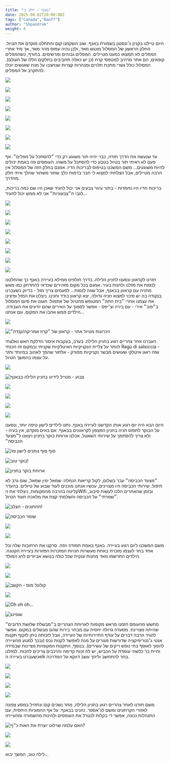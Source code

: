 ```yaml
---
title: "באנף - חלק ב׳"
date: 2025-08-02T20:00:00Z
tags: ["Canada","Banff"]
author: "Shpandrak"
weight: 6
---
```


היום טיילנו בקניון ג׳ונסטון בשמורת באנף. שוב השקמנו קום והתחלנו מוקדם את הטיול. החלק הראשון של המסלול מונגש מאד, ולכן נהיה עמוס מהר מאד, אך מיד אחרי המפלים לא תמצאו כמעט מטיילים. המפלים גבוהים ומרשימים. בחורף, כשהמפלים קופאים, הם אתר מרהיב למטפסי קרח (כן יש כאלה תחביבים בחלקים הללו של העולם). המסלול כולל גשרי מתכת תלויים ומנהרות קצרות שנחצבו על מנת שאנשים יוכלו להתקרב אל המפלים.

![](johnston1.jpg)

![](johnston2.jpg)

![](johnston3.jpg)

![](johnston4.jpg)

![](johnston5.jpg)

![](johnston6.jpg)

![](johnston7.jpg)

![](johnston8.jpg)

עד שנעשה את הדרך חזרה, כבר יהיה תור משוגע רק כדי ״להסתכל על מפלים״. אף פעם לא ראיתי תור בטיול בטבע כדי להסתכל על משהו. העומסים פה באמת יכולים להיות משוגעים... משם המשכנו בטיפוס לבריכות הדיו. אמנם בחלק הזה של המסלול אין הרבה מטיילים, אבל הצלחתי למצוא לי חבר בדמות כלב שחור משחור שהלך איתי חלק מהדרך.

בריכות הדיו היו נחמדות - בתור עיוור צבעים אני יכול להגיד שאכן היו שם כמה בריכות, לגבי ה״צבעוניות״ אני לא ממש יכול להעיד...

![](dog.jpg)

![](inkPots1.jpg)

![](inkPots2.jpg)

![](inkPots3.jpg)

![](inkPots4.jpg)

![](mushrooms.jpg)

![](flowers.jpg)

![](johnstonStats.jpg)

חזרנו לקראוון ונסענו לחניון הלילה. בדרך חולפים ממילא בעיירה באנף כך שהחלטנו לנסות את מזלנו ולחנות בעיר. אמנם בכל מקום מזהירים שכדאי להתרחק כמו מאש מחניה עם קראוון בבאנף, אבל שווה לנסות... לפעמים צריך מזל - בדיוק כשעברנו בנקודה בה יש סיכוי למצוא חניה גדולה, יצא קראוון בודד וחנינו. ניצלנו את המזל ופיצינו את עצמנו אחרי ״בית התה״ המטופש מהטיול של אתמול: חגגנו את סיום המסלול ב״פוב״ אירי - עם בירה וצ׳יפס - אפשר לסמוך על האירים שהם יודעים את העבודה. הילדים ממש אהבו את המקום. וגם אנחנו... 

![](irishPub.jpg)

![](dogWink.jpg "זיכרונות מטיול אחר - קראוון של ״קרוז אמריקה/קנדה״")

העברנו אחר צהריים רגוע בחניון הלילה. בערב, בעקבות איסור הדלקת האש נאלצתי לוותר על צליית הנקניקיות האיטלקיות שקניתי ובמקום זה הכנתי Ragù di salsiccia - שזה ראגו איטלקי שעושים מבשר נקניקיות מפורק - אלתור שהפך לאהוב במיוחד וחזר על עצמו בהמשך הטיול.

![](readingBanff.jpg)

![](coyoteBanff.jpg "צבוע - מטייל לידינו בחניון הלילה בבאנף")

![](cardsBanff.jpg)

![](cooking1.jpg)

![](cooking2.jpg)

![](dinner.jpg)

היום הבא היה יום רגוע אותו הקדשנו לעיירה באנף. נתנו לילדים לישון טיפה יותר, ונסענו על הבוקר לתפוס חניה בחניון הפצפון לקראוונים בבאנף. אם באים מוקדם, אין בעיה - ולא צריך להסתמך על שירותי השאטל. אכלנו ארוחת בוקר בחניון ויצאנו ל״מצעד הכביסה״

![](morningSleeping.jpg "סוף סוף נותנים לישון פה")

![](stack.jpg "בוקר טוב!")

![](breakfastRV.jpg "ארוחת בוקר בחניון")

״מצעד הכביסה״ עבר בשלום, לקול קריאות הנמלה: שמאל ימין שמאל, שום גרב לא תיפול. שירותי הכביסה היו מצויינים, עכשיו אנחנו מוכנים לעוד שבוע של טיולים. בהעדר קליטה בהרבה מהמקומות, ניצלתי את הWifi ובזמן שהאחרים הלכו לעשות סיבוב, ״שמרתי״ על הכביסה והשלמתי קצת את מלאכת תעוד הטיול.

![](laundryParade.jpg "תחתונים - הצלב!")

![](amitBlogging.jpg "שומר הכביסה")

![](laundryParty1.jpg)

![](laundryParty2.jpg)

משם המשכנו ליום רגוע בעיירה. באנף באמת חמודה ויפה. סרקנו את הרחובות שלה וכל אחד בחר לעצמו מזכרת באחת מעשרות חנויות המזכרות הפזורות בעיירה הקטנה. הילדים התרשמו מאד מחנות ענקית שכל כולה בנושא אביזרים לחג המולד.

![](shopping1.jpg)

![](bearHug.jpg)

![](mouse.jpg "קולונל מוס - הקשב")

![](alexChristmas.jpg)

![](alexCrhistmas2.jpg "Oh oh oh...")

![](nemalulu.jpg "שופינג")

מחשש מהעומס הזמנו מראש מקומות לארוחת הצהריים ב״מבשלת שלושת הדובים״ שהיתה מצויינת. מסעדה גדולה יחסית עם מבחר בירות שהם מבשלים במקום. אפשר להגיד הרבה דברים על עודף התיירותיות של העיירה, אבל לזכותה ניתן לזקוף תקנות אנטי ג׳נטריפיקציה שדורשות מגורים על מנת לאפשר לקנות נכס (ובכך למנוע מהעיירה להפוך לאוסף בתי נופש ריקים של עשירים). בנוסף, התקנות המקומיות מציינות שבמידה וחיית בר כלשהי עומדת על הכביש, יש לה זכות קדימה והרכבים צריכים לחכות. למזלנו כשעברנו בעיירה הelk בחר להתחשב וליחך עשב דווקא על המדרכה.

![](brewery1.jpg)

![](brewery2.jpg)

![](brewery3.jpg)

![](brewery4.jpg)

משם חזרנו לאחר צהריים רגוע בחניון הלילה, מחר נשכים קום ונתחיל במסע צפונה לאזורי הקרחונים ומשם לג׳אספר. נהנינו בבאנף. על אף ההמוניות היחסית, עם התנהלות נכונה, אפשר די בקלות לנטרל את העומסים ולהינות מהשמורה ומהעיירה

![](kaff.jpg "האם עלמה שרלוט יוצרת את האות כ״ף?")

![](readingCampground.jpg)

![](dinnerCampground.jpg)

לילה טוב, המשך יבוא...
